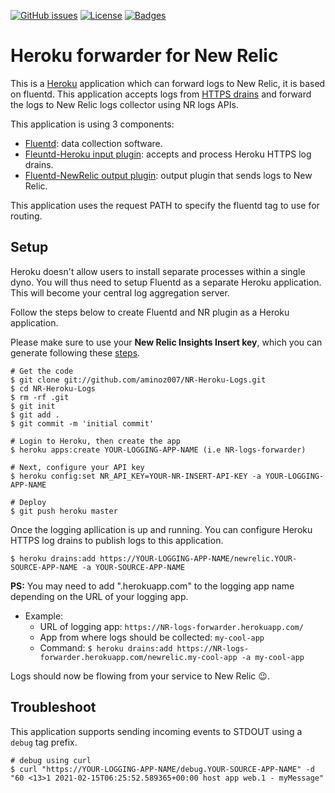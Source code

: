 [![GitHub issues](https://img.shields.io/github/issues-raw/aminoz007/siteminder)](https://github.com/aminoz007/NR-Heroku-Logs/issues)
[![License](https://img.shields.io/github/license/aminoz007/NR-Heroku-Logs)](https://github.com/aminoz007/NR-Heroku-Logs/blob/master/LICENSE)
[![Badges](http://img.shields.io/:NR-Logs-ff6799.svg)](https://docs.newrelic.com/docs/logs/new-relic-logs/get-started/introduction-new-relic-logs)

# Heroku forwarder for New Relic

This is a [Heroku](https://heroku.com) application which can forward logs to New Relic, it is based on fluentd.
This application accepts logs from [HTTPS drains](https://devcenter.heroku.com/articles/log-drains#https-drains) and forward the logs to New Relic logs collector using NR logs APIs.

This application is using 3 components:
*   [Fluentd](https://fluentd.org): data collection software.
*   [Fleuntd-Heroku input plugin](https://github.com/ApplauseOSS/fluent-plugin-heroku-http): accepts and process Heroku HTTPS log drains.
*   [Fluentd-NewRelic output plugin](https://github.com/newrelic/newrelic-fluentd-output): output plugin that sends logs to New Relic.

This application uses the request PATH to specify the fluentd tag to use for routing.

## Setup

Heroku doesn't allow users to install separate processes within a single dyno. You will thus need to setup Fluentd as a separate Heroku application. This will become your central log aggregation server.

Follow the steps below to create Fluentd and NR plugin as a Heroku application.

Please make sure to use your **New Relic Insights Insert key**, which you can generate following these [steps](https://docs.newrelic.com/docs/apis/get-started/intro-apis/types-new-relic-api-keys#insights-insert-key.).

```
# Get the code
$ git clone git://github.com/aminoz007/NR-Heroku-Logs.git
$ cd NR-Heroku-Logs
$ rm -rf .git
$ git init
$ git add .
$ git commit -m 'initial commit'

# Login to Heroku, then create the app
$ heroku apps:create YOUR-LOGGING-APP-NAME (i.e NR-logs-forwarder)

# Next, configure your API key
$ heroku config:set NR_API_KEY=YOUR-NR-INSERT-API-KEY -a YOUR-LOGGING-APP-NAME

# Deploy
$ git push heroku master
```

Once the logging apllication is up and running. You can configure Heroku HTTPS log drains to publish logs to this application.

```
$ heroku drains:add https://YOUR-LOGGING-APP-NAME/newrelic.YOUR-SOURCE-APP-NAME -a YOUR-SOURCE-APP-NAME
```
**PS:** You may need to add ".herokuapp.com" to the logging app name depending on the URL of your logging app.
-   Example: 
    -   URL of logging app: ```https://NR-logs-forwarder.herokuapp.com/```
    -   App from where logs should be collected: ```my-cool-app```
    -   Command: ```$ heroku drains:add https://NR-logs-forwarder.herokuapp.com/newrelic.my-cool-app -a my-cool-app```

Logs should now be flowing from your service to New Relic :wink:.

## Troubleshoot

This application supports sending incoming events to STDOUT using a `debug`
tag prefix.
```
# debug using curl
$ curl "https://YOUR-LOGGING-APP-NAME/debug.YOUR-SOURCE-APP-NAME" -d "60 <13>1 2021-02-15T06:25:52.589365+00:00 host app web.1 - myMessage"
```
